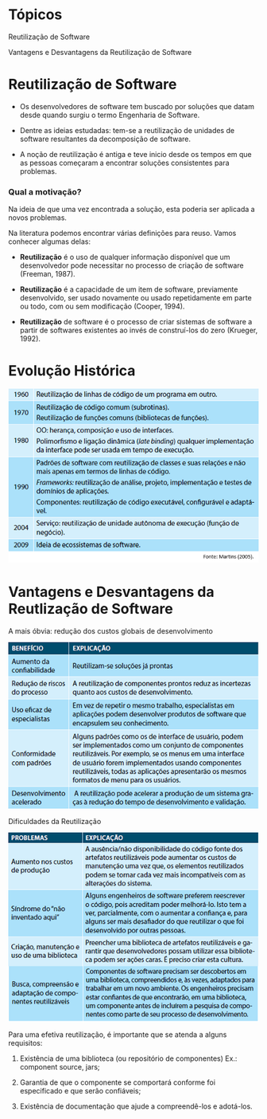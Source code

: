# Tópicos

Reutilização de Software

Vantagens e Desvantagens da Reutilização de Software


# Reutilização de Software

- Os desenvolvedores de software tem buscado por soluções que datam desde quando surgiu o termo Engenharia de Software.

- Dentre as ideias estudadas: tem-se a reutilização de unidades de software resultantes da decomposição de software.

- A noção de reutilização é antiga e teve inicio desde os tempos em que as pessoas começaram a encontrar soluções consistentes para problemas. 

### Qual a motivação? 

Na ideia de que uma vez encontrada a solução, esta poderia ser aplicada a novos problemas.

Na literatura podemos encontrar várias definições para reuso. Vamos conhecer algumas delas:

- **Reutilização** é o uso de qualquer informação disponível que um desenvolvedor pode necessitar no processo de criação de software (Freeman, 1987).

- **Reutilização** é a capacidade de um item de software, previamente desenvolvido, ser usado novamente ou usado repetidamente em parte ou todo, com ou sem modificação (Cooper, 1994). 

- **Reutilização** de software é o processo de criar sistemas de software a partir de softwares existentes ao invés de construí-los do zero (Krueger, 1992).

# Evolução Histórica

![Reutlização](img/Reutilizacao-De-Software.PNG)


# Vantagens e Desvantagens da Reutlização de Software

A mais óbvia: redução dos custos globais de desenvolvimento

![Vantagens](img/VantagensXDesvantagens.PNG)

Dificuldades da Reutilização 

![Vantagens](img/VantagensXDesvantagens2.PNG)

Para uma efetiva reutilização, é importante que se atenda a alguns requisitos:

1. Existência de uma biblioteca (ou repositório de componentes) Ex.: component source, jars;

2. Garantia de que o componente se comportará conforme foi especificado e que serão confiáveis;

3. Existência de documentação que ajude a compreendê-los e adotá-los. 


